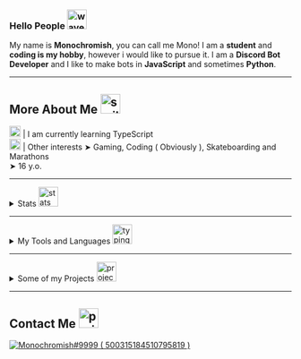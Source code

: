 ### Hello People <img src= "https://cdn.discordapp.com/emojis/711935212363448413.gif" alt='wave' width="35px">

My name is **Monochromish**, you can call me Mono! I am a **student** and **coding is my hobby**, however i would like to pursue it. I am a **Discord Bot Developer** and I like to make bots in **JavaScript** and sometimes **Python**.

---

## More About Me <img src= "https://cdn.discordapp.com/emojis/865334941150871592.png" alt='smile' width="35px">
<img src= "https://cdn.discordapp.com/emojis/813907670176104478.png" alt='typescript' width="20px"> | I am currently learning TypeScript<br />
<img src= "https://cdn.discordapp.com/emojis/777960963444965376.gif" alt='running' width="20px"> | Other interests ➤ Gaming, Coding ( Obviously ), Skateboarding and Marathons<br />
➤ 16 y.o.

---

<details>
  <summary>Stats <img src= "https://cdn.discordapp.com/emojis/575371695746187314.png" alt='stats' width="35px"></summary>

[![Monochromish's Stats](https://github-readme-stats.vercel.app/api?username=Monochromish&show_icons=true&theme=dracula)](https://github.com/Monochromish/github-readme-stats)

<img align="center" src="https://github-readme-stats.vercel.app/api/top-langs/?username=Monochromish&theme=dracula" />

![Profile views](https://gpvc.arturio.dev/Monochromish)

</details>

---

<details>
  <summary>My Tools and Languages <img src= "https://cdn.discordapp.com/emojis/788502319645720636.gif" alt='typing' width="35px"></summary>

<div>
<img align="left" alt="Visual Studio Code Insider" width="26px" src="https://upload.wikimedia.org/wikipedia/commons/thumb/4/4b/Visual_Studio_Code_Insiders_1.36_icon.svg/1200px-Visual_Studio_Code_Insiders_1.36_icon.svg.png" /><br />
<br />
<img align="left" alt="Discord.js" width="26px" src="https://cdn.discordapp.com/emojis/851461195554619442.png?v=1.png" />
<img align="left" alt="js" width="26px" src="https://i.imgur.com/3u1wzwE.png"/> 
<img align="left" alt="Python" width="26px" src="https://i.imgur.com/ml09ccU.png"/>
<img align="left" alt="HTML" width="26px" src="https://imgur.com/v4EalJA.png"/>
<img align="left" alt="CSS" width="18px" src="https://upload.wikimedia.org/wikipedia/commons/thumb/d/d5/CSS3_logo_and_wordmark.svg/1200px-CSS3_logo_and_wordmark.svg.png"/>
<img align="left" alt="Vue.js" width="24px" src="https://upload.wikimedia.org/wikipedia/commons/thumb/9/95/Vue.js_Logo_2.svg/2367px-Vue.js_Logo_2.svg.png"/>
<img align="left" alt="Node.js" width="26px" src="https://i.imgur.com/tYLFZBh.png"/> <br><br>
</div>

</details>

---

<details>
  <summary>Some of my Projects <img src= "https://cdn.discordapp.com/emojis/632707393565753345.png" alt='project' width="35px"></summary>

[PrizmBot](http://prizmbot.tk):<br />
A powerful utility and fun bot with loads of commands and little to no downtime.

[monochromish](https://www.npmjs.com/package/monochromish):<br />
A npm package which can be used with discord-buttons to make interactive embeds, calculator command and much more! psst..it also has chatbot feature so you can talk with your bot

[Kalopsia-Bot](https://github.com/Monochromish/Kalopsia-Bot):<br />
♠️ A Powerful Open-Source Discord Bot written in JavaScript with many moderation, fun, economy, music, utility commands ♠️

</details>

---

## Contact Me <img src= "https://cdn.discordapp.com/emojis/884546568634630184.png" alt='project' width="35px">

<a href="https://discord.com/users/500315184510795819">
<img src="https://discord.c99.nl/widget/theme-1/500315184510795819.png" alt="Monochromish#9999 ( 500315184510795819 )"/>
</a>
